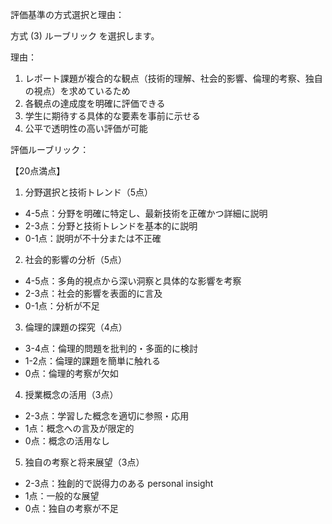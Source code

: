 評価基準の方式選択と理由：

方式 (3) ルーブリック を選択します。

理由：
1. レポート課題が複合的な観点（技術的理解、社会的影響、倫理的考察、独自の視点）を求めているため
2. 各観点の達成度を明確に評価できる
3. 学生に期待する具体的な要素を事前に示せる
4. 公平で透明性の高い評価が可能

評価ルーブリック：

【20点満点】

1. 分野選択と技術トレンド（5点）
- 4-5点：分野を明確に特定し、最新技術を正確かつ詳細に説明
- 2-3点：分野と技術トレンドを基本的に説明
- 0-1点：説明が不十分または不正確

2. 社会的影響の分析（5点）
- 4-5点：多角的視点から深い洞察と具体的な影響を考察
- 2-3点：社会的影響を表面的に言及
- 0-1点：分析が不足

3. 倫理的課題の探究（4点）
- 3-4点：倫理的問題を批判的・多面的に検討
- 1-2点：倫理的課題を簡単に触れる
- 0点：倫理的考察が欠如

4. 授業概念の活用（3点）
- 2-3点：学習した概念を適切に参照・応用
- 1点：概念への言及が限定的
- 0点：概念の活用なし

5. 独自の考察と将来展望（3点）
- 2-3点：独創的で説得力のある personal insight
- 1点：一般的な展望
- 0点：独自の考察が不足
